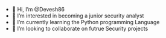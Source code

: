 - 👋 Hi, I’m @Devesh86
- 👀 I’m interested in becoming a junior security analyst
- 🌱 I’m currently learning the Python programming Language
- 💞️ I’m looking to collaborate on futrue Security projects

<!---
Devesh86/Devesh86 is a ✨ special ✨ repository because its `README.md` (this file) appears on your GitHub profile.
You can click the Preview link to take a look at your changes.
--->
